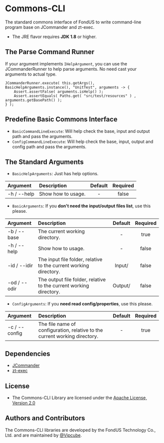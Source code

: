 # Commons-CLI
The standard commons interface of FondUS to write command-line program base on JCommander and zt-exec.

- The JRE flavor requires **JDK 1.8** or higher.

## The Parse Command Runner

If your argument implements `IHelpArgument`, you can use the JCommanderRunner to help parse arguments.
No need cast your arguments to actual type.

```java=
JCommanderRunner.execute( this.getArgs(), BasicHelpArguments.instance(), "UnitTest", arguments -> {
    Assert.assertFalse( arguments.isHelp() );
    Assert.assertEquals( Paths.get( "src/test/resources" ) , arguments.getBasePath() );
} );
```

## Predefine Basic Commons Interface

- `BasicCommandLineExecute`: Will help check the base, input and output path and pass the arguments.
- `ConfigCommandLineExecute`: Will help check the base, input, output and config path and pass the arguments.

## The Standard Arguments
- `BasicHelpArguments`: Just has help options.

| Argument | Description | Default | Required |
|:------ |:----------- |:-----------:|:-----------:|
| -h / --help | Show how to usage. | - | false |

- `BasicArguments`: If you **don't need the input/output files list**, use this please.

| Argument | Description | Default | Required |
|:------ |:----------- |:-----------:|:-----------:|
| -b / --base | The current working directory. | - | true |
| -h / --help | Show how to usage. | - | false |
| -id / --idir | The input file folder, relative to the current working directory. | Input/ | false |
| -od / --odir | The output file folder, relative to the current working directory. | Output/ | false |

- `ConfigArguments`: If you **need read config/properties**, use this please.

| Argument | Description | Default | Required |
|:------ |:----------- |:-----------:|:-----------:|
| -c / --config | The file name of configuration, relative to the current working directory. | - | true |

## Dependencies
- [JCommander](https://github.com/cbeust/jcommander)
- [zt-exec](https://github.com/zeroturnaround/zt-exec)

## License
- The Commons-CLI Library are licensed under the [Apache License, Version 2.0](https://www.apache.org/licenses/LICENSE-2.0)

## Authors and Contributors
The Commons-CLI libraries are developed by the FondUS Technology Co., Ltd. and are maintained by [@Vipcube](https://github.com/Vipcube).
